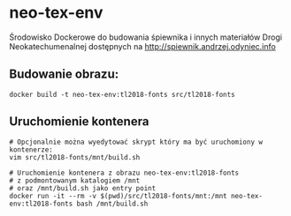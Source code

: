 # neo-tex-env

Środowisko Dockerowe do budowania śpiewnika i innych materiałów Drogi Neokatechumenalnej
dostępnych na http://spiewnik.andrzej.odyniec.info

## Budowanie obrazu:

```
docker build -t neo-tex-env:tl2018-fonts src/tl2018-fonts
```

## Uruchomienie kontenera

```
# Opcjonalnie można wyedytować skrypt który ma być uruchomiony w kontenerze:
vim src/tl2018-fonts/mnt/build.sh 

# Uruchomienie kontenera z obrazu neo-tex-env:tl2018-fonts
# z podmontowanym katalogiem /mnt
# oraz /mnt/build.sh jako entry point
docker run -it --rm -v $(pwd)/src/tl2018-fonts/mnt:/mnt neo-tex-env:tl2018-fonts bash /mnt/build.sh
```

